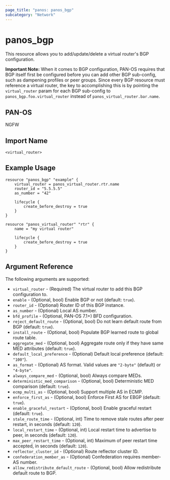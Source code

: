 ```yaml
---
page_title: "panos: panos_bgp"
subcategory: "Network"
---
```


# panos_bgp

This resource allows you to add/update/delete a virtual router's
BGP configuration.

**Important Note:**  When it comes to BGP configuration, PAN-OS requires that
BGP itself first be configured before you can add other BGP sub-config, such
as dampening profiles or peer groups.  Since every BGP resource must reference a
virtual router, the key to accomplishing this is by pointing the `virtual_router`
param for each BGP sub-config to `panos_bgp.foo.virtual_router` instead
of `panos_virtual_router.bar.name`.


## PAN-OS

NGFW


## Import Name

```shell
<virtual_router>
```


## Example Usage

```hcl
resource "panos_bgp" "example" {
    virtual_router = panos_virtual_router.rtr.name
    router_id = "5.5.5.5"
    as_number = "42"

    lifecycle {
        create_before_destroy = true
    }
}

resource "panos_virtual_router" "rtr" {
    name = "my virtual router"

    lifecycle {
        create_before_destroy = true
    }
}
```

## Argument Reference

The following arguments are supported:

* `virtual_router` - (Required) The virtual router to add this BGP
  configuration to.
* `enable` - (Optional, bool) Enable BGP or not (default: `true`).
* `router_id` - (Optional) Router ID of this BGP instance.
* `as_number` - (Optional) Local AS number.
* `bfd_profile` - (Optional, PAN-OS 7.1+) BFD configuration.
* `reject_default_route` - (Optional, bool) Do not learn default route from
  BGP (default: `true`).
* `install_route` - (Optional, bool) Populate BGP learned route to global
  route table.
* `aggregate_med` - (Optional, bool) Aggregate route only if they have
  same MED attributes (default: `true`).
* `default_local_preference` - (Optional) Default local preference (default:
  `"100"`).
* `as_format` - (Optional) AS format.  Valid values are `"2-byte"` (default)
  or `"4-byte"`.
* `always_compare_med` - (Optional, bool) Always compare MEDs.
* `deterministic_med_comparison` - (Optional, bool) Deterministic MED
  comparison (default: `true`).
* `ecmp_multi_as` - (Optional, bool) Support multiple AS in ECMP.
* `enforce_first_as` - (Optional, bool) Enforce First AS for EBGP (default:
  `true`).
* `enable_graceful_restart` - (Optional, bool) Enable graceful restart
  (default: `true`).
* `stale_route_time` - (Optional, int) Time to remove stale routes after
  peer restart, in seconds (default: `120`).
* `local_restart_time` - (Optional, int) Local restart time to advertise to
  peer, in seconds (default: `120`).
* `max_peer_restart_time` - (Optional, int) Maximum of peer restart time
  accepted, in seconds (default: `120`).
* `reflector_cluster_id` - (Optional) Route reflector cluster ID.
* `confederation_member_as` - (Optional) Confederation requires
  member-AS number.
* `allow_redistribute_default_route` - (Optional, bool) Allow redistribute
  default route to BGP.
